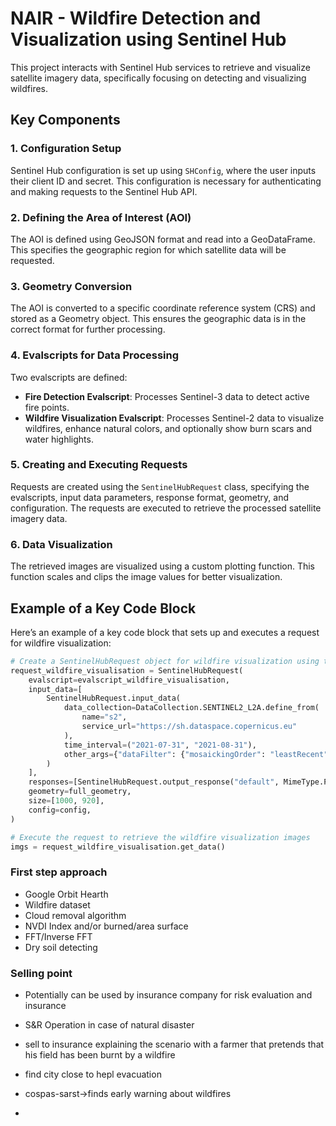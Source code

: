 # NAIR - Wildfire Detection and Visualization using Sentinel Hub

This project interacts with Sentinel Hub services to retrieve and visualize satellite imagery data, specifically focusing on detecting and visualizing wildfires.

## Key Components

### 1. Configuration Setup
Sentinel Hub configuration is set up using `SHConfig`, where the user inputs their client ID and secret. This configuration is necessary for authenticating and making requests to the Sentinel Hub API.

### 2. Defining the Area of Interest (AOI)
The AOI is defined using GeoJSON format and read into a GeoDataFrame. This specifies the geographic region for which satellite data will be requested.

### 3. Geometry Conversion
The AOI is converted to a specific coordinate reference system (CRS) and stored as a Geometry object. This ensures the geographic data is in the correct format for further processing.

### 4. Evalscripts for Data Processing
Two evalscripts are defined:
- **Fire Detection Evalscript**: Processes Sentinel-3 data to detect active fire points.
- **Wildfire Visualization Evalscript**: Processes Sentinel-2 data to visualize wildfires, enhance natural colors, and optionally show burn scars and water highlights.

### 5. Creating and Executing Requests
Requests are created using the `SentinelHubRequest` class, specifying the evalscripts, input data parameters, response format, geometry, and configuration. The requests are executed to retrieve the processed satellite imagery data.

### 6. Data Visualization
The retrieved images are visualized using a custom plotting function. This function scales and clips the image values for better visualization.

## Example of a Key Code Block

Here’s an example of a key code block that sets up and executes a request for wildfire visualization:

```python
# Create a SentinelHubRequest object for wildfire visualization using the wildfire visualization evalscript
request_wildfire_visualisation = SentinelHubRequest(
    evalscript=evalscript_wildfire_visualisation,
    input_data=[
        SentinelHubRequest.input_data(
            data_collection=DataCollection.SENTINEL2_L2A.define_from(
                name="s2",
                service_url="https://sh.dataspace.copernicus.eu"
            ),
            time_interval=("2021-07-31", "2021-08-31"),
            other_args={"dataFilter": {"mosaickingOrder": "leastRecent"}},
        )
    ],
    responses=[SentinelHubRequest.output_response("default", MimeType.PNG)],
    geometry=full_geometry,
    size=[1000, 920],
    config=config,
)

# Execute the request to retrieve the wildfire visualization images
imgs = request_wildfire_visualisation.get_data()
```
### First step approach
- Google Orbit Hearth
- Wildfire dataset
- Cloud removal algorithm
- NVDI Index and/or burned/area surface
- FFT/Inverse FFT
- Dry soil detecting


### Selling point
- Potentially can be used by insurance company for risk evaluation and insurance
- S&R Operation in case of natural disaster
- sell to insurance explaining the scenario with a farmer that pretends that his field has been burnt by a wildfire

- find city close to hepl evacuation
- cospas-sarst->finds early warning about wildfires
- 

